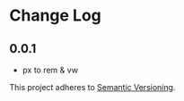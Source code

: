 # Change Log

## 0.0.1

- px to rem & vw

This project adheres to [Semantic Versioning](http://semver.org/).
